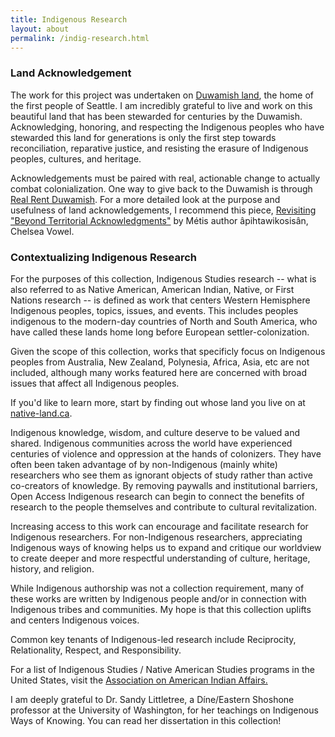 ```yaml
---
title: Indigenous Research
layout: about
permalink: /indig-research.html
---
```


### Land Acknowledgement
The work for this project was undertaken on [Duwamish land](https://www.duwamishtribe.org/), the home of the first people of Seattle. I am incredibly grateful to live and work on this beautiful land that has been stewarded for centuries by the Duwamish. Acknowledging, honoring, and respecting the Indigenous peoples who have stewarded this land for generations is only the first step towards reconciliation, reparative justice, and resisting the erasure of Indigenous peoples, cultures, and heritage. 

Acknowledgements must be paired with real, actionable change to actually combat colonialization. One way to give back to the Duwamish is through [Real Rent Duwamish](https://www.realrentduwamish.org/). For a more detailed look at the purpose and usefulness of land acknowledgements, I recommend this piece, [Revisiting "Beyond Territorial Acknowledgments"](https://apihtawikosisan.com/2024/11/revisiting-beyond-territorial-acknowledgments/) by Métis author âpihtawikosisân, Chelsea Vowel.

### Contextualizing Indigenous Research
For the purposes of this collection, Indigenous Studies research -- what is also referred to as Native American, American Indian, Native, or First Nations research -- is defined as work that centers Western Hemisphere Indigenous peoples, topics, issues, and events. This includes peoples indigenous to the modern-day countries of North and South America, who have called these lands home long before European settler-colonization. 

Given the scope of this collection, works that specificly focus on Indigenous peoples from Australia, New Zealand, Polynesia, Africa, Asia, etc are not included, although many works featured here are concerned with broad issues that affect all Indigenous peoples.

If you'd like to learn more, start by finding out whose land you live on at [native-land.ca](https://native-land.ca/).


Indigenous knowledge, wisdom, and culture deserve to be valued and shared. Indigenous communities across the world have experienced centuries of violence and oppression at the hands of colonizers. They have often been taken advantage of by non-Indigenous (mainly white) researchers who see them as ignorant objects of study rather than active co-creators of knowledge. By removing paywalls and institutional barriers, Open Access Indigenous research can begin to connect the benefits of research to the people themselves and contribute to cultural revitalization. 

Increasing access to this work can encourage and facilitate research for Indigenous researchers. For non-Indigenous researchers, appreciating Indigenous ways of knowing helps us to expand and critique our worldview to create deeper and more respectful understanding of culture, heritage, history, and religion.

While Indigenous authorship was not a collection requirement, many of these works are written by Indigenous people and/or in connection with Indigenous tribes and communities. My hope is that this collection uplifts and centers Indigenous voices.

Common key tenants of Indigenous-led research include Reciprocity, Relationality, Respect, and Responsibility.

For a list of Indigenous Studies / Native American Studies programs in the United States, visit the [Association on American Indian Affairs.](https://www.indian-affairs.org/nativestudies.html)

I am deeply grateful to Dr. Sandy Littletree, a Díne/Eastern Shoshone professor at the University of Washington, for her teachings on  Indigenous Ways of Knowing. You can read her dissertation in this collection!
